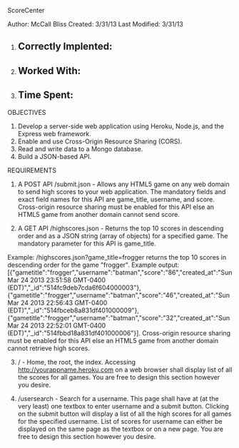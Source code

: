 ScoreCenter

Author: McCall Bliss
Created: 3/31/13
Last Modified: 3/31/13

1. Correctly Implented:
	- 

2. Worked With:
	- 

3. Time Spent:
	-

OBJECTIVES

1. Develop a server-side web application using Heroku, Node.js, and the Express web framework.
2. Enable and use Cross-Origin Resource Sharing (CORS).
3. Read and write data to a Mongo database.
4. Build a JSON-based API.

REQUIREMENTS

1. A POST API /submit.json - Allows any HTML5 game on any web domain to send high scores to your web application. The mandatory fields and exact field names for this API are game_title, username, and score. Cross-origin resource sharing must be enabled for this API else an HTML5 game from another domain cannot send score.

2. A GET API /highscores.json - Returns the top 10 scores in descending order and as a JSON string (array of objects) for a specified game. The mandatory parameter for this API is game_title. 

Example: /highscores.json?game_title=frogger returns the top 10 scores in descending order for the game "frogger". 
Example output: 
[{"gametitle":"frogger","username":"batman","score":"86","created_at":"Sun Mar 24 2013 23:51:58 GMT-0400 (EDT)","_id":"514fc9deb7cda6f604000003"},{"gametitle":"frogger","username":"batman","score":"46","created_at":"Sun Mar 24 2013 22:56:43 GMT-0400 (EDT)","_id":"514fbceb8a831df401000009"},{"gametitle":"frogger","username":"batman","score":"32","created_at":"Sun Mar 24 2013 22:52:01 GMT-0400 (EDT)","_id":"514fbbd18a831df401000006"}]. Cross-origin resource sharing must be enabled for this API else an HTML5 game from another domain cannot retrieve high scores.

3. / - Home, the root, the index. Accessing http://yourappname.heroku.com on a web browser shall display list of all the scores for all games. You are free to design this section however you desire.

4. /usersearch - Search for a username. This page shall have at (at the very least) one textbox to enter username and a submit button. Clicking on the submit button will display a list of all the high scores for all games for the specified username. List of scores for username can either be displayed on the same page as the textbox or on a new page. You are free to design this section however you desire.